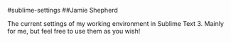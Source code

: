 #sublime-settings
##Jamie Shepherd

The current settings of my working environment in Sublime Text 3. Mainly for me, but feel free to use them as you wish!
